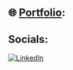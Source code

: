 
## 🌐 [Portfolio](https://aihamch.com/):

##  Socials:
[![LinkedIn](https://img.shields.io/badge/LinkedIn-%230077B5.svg?logo=linkedin&logoColor=white)](https://www.linkedin.com/in/al5311245/) 

